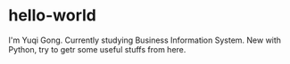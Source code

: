 # hello-world

I'm Yuqi Gong. Currently studying Business Information System. New with Python, try to getr some useful stuffs from here.